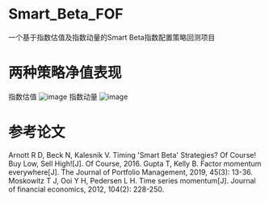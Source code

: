 # Smart_Beta_FOF
一个基于指数估值及指数动量的Smart Beta指数配置策略回测项目

# 两种策略净值表现
指数估值
![image](https://github.com/chengy6324/Smart_Beta_FOF/tree/master/image/im8.png)
指数动量
![image](https://github.com/chengy6324/Smart_Beta_FOF/tree/master/image/im12.png)

# 参考论文
Arnott R D, Beck N, Kalesnik V. Timing 'Smart Beta' Strategies? Of Course! Buy Low, Sell High![J]. Of Course, 2016.
Gupta T, Kelly B. Factor momentum everywhere[J]. The Journal of Portfolio Management, 2019, 45(3): 13-36.
Moskowitz T J, Ooi Y H, Pedersen L H. Time series momentum[J]. Journal of financial economics, 2012, 104(2): 228-250.
